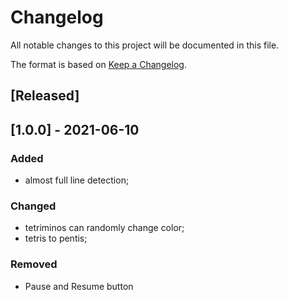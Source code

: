# Changelog
All notable changes to this project will be documented in this file.

The format is based on [Keep a Changelog](https://keepachangelog.com/en/1.0.0/).

## [Released]

## [1.0.0] - 2021-06-10
### Added
- almost full line detection;

### Changed
- tetriminos can randomly change color;
- tetris to pentis;

### Removed
- Pause and Resume button